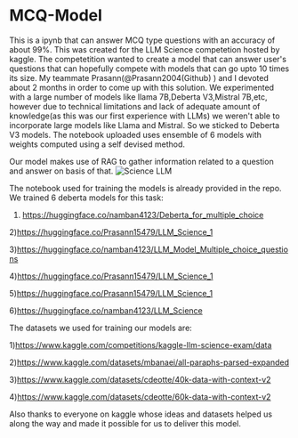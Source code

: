 # MCQ-Model
This is a ipynb that can answer MCQ type questions with an accuracy of about 99%. 
This was created for the LLM Science competetion hosted by kaggle. The competetition wanted to create a model that can answer user's questions that can hopefully compete with models that can go upto 10 times its size.  My teammate Prasann(@Prasann2004(Github) ) and I devoted about 2 months in order to come up with this solution. We experimented with a large number of models like llama 7B,Deberta V3,Mistral 7B,etc, however due to technical limitations and lack of adequate amount of knowledge(as this was our first experience with LLMs) we weren't able to incorporate large models like Llama and Mistral. So we sticked to Deberta V3 models. 
The notebook uploaded uses ensemble of 6 models with weights computed using a self devised method. 

Our model makes use of RAG to gather information related to a question and answer on basis of that. 
![Science LLM](https://github.com/Nb4159/MCQ-Model/assets/122211644/1f537ab9-d6ce-4a7c-ae84-e800864a0230)

The notebook used for training the models is already provided in the repo. We trained 6 deberta models for this task:
1) https://huggingface.co/namban4123/Deberta_for_multiple_choice

2)https://huggingface.co/Prasann15479/LLM_Science_1

3)https://huggingface.co/namban4123/LLM_Model_Multiple_choice_questions

4)https://huggingface.co/Prasann15479/LLM_Science_1

5)https://huggingface.co/Prasann15479/LLM_Science_1

6)https://huggingface.co/namban4123/LLM_Science


The datasets we used for training our models are:

1)https://www.kaggle.com/competitions/kaggle-llm-science-exam/data

2)https://www.kaggle.com/datasets/mbanaei/all-paraphs-parsed-expanded

3)https://www.kaggle.com/datasets/cdeotte/40k-data-with-context-v2

4)https://www.kaggle.com/datasets/cdeotte/60k-data-with-context-v2

Also thanks to everyone on kaggle whose ideas and datasets helped us along the way and made it possible for us to deliver this model.
